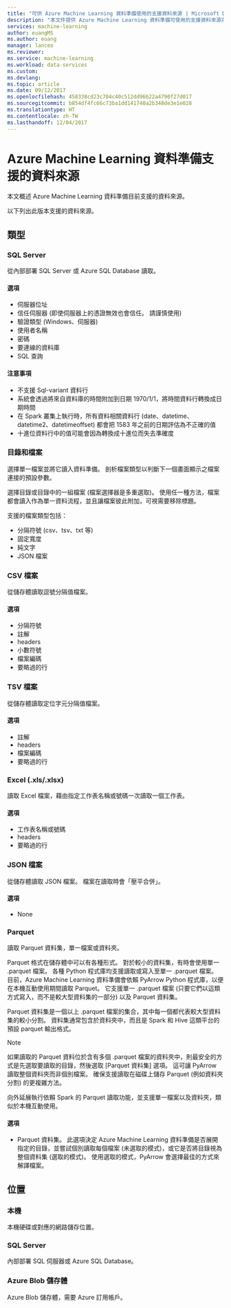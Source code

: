 ```yaml
---
title: "可供 Azure Machine Learning 資料準備使用的支援資料來源 | Microsoft Docs"
description: "本文件提供 Azure Machine Learning 資料準備可使用的支援資料來源完整清單。"
services: machine-learning
author: euangMS
ms.author: euang
manager: lanceo
ms.reviewer: 
ms.service: machine-learning
ms.workload: data-services
ms.custom: 
ms.devlang: 
ms.topic: article
ms.date: 09/12/2017
ms.openlocfilehash: 458338cd23c704c40c512dd96b22a4790f27d017
ms.sourcegitcommit: b854df4fc66c73ba1dd141740a2b348de3e1e028
ms.translationtype: HT
ms.contentlocale: zh-TW
ms.lasthandoff: 12/04/2017
---
```

# <a name="supported-data-sources-for-azure-machine-learning-data-preparation"></a>Azure Machine Learning 資料準備支援的資料來源 
本文概述 Azure Machine Learning 資料準備目前支援的資料來源。

以下列出此版本支援的資料來源。

## <a name="types"></a>類型 

### <a name="sql-server"></a>SQL Server
從內部部署 SQL Server 或 Azure SQL Database 讀取。

#### <a name="options"></a>選項
- 伺服器位址
- 信任伺服器 (即使伺服器上的憑證無效也會信任。 請謹慎使用)
- 驗證類型 (Windows、伺服器)
- 使用者名稱
- 密碼
- 要連線的資料庫
- SQL 查詢

#### <a name="notes"></a>注意事項
- 不支援 Sql-variant 資料行
- 系統會透過將來自資料庫的時間附加到日期 1970/1/1，將時間資料行轉換成日期時間
- 在 Spark 叢集上執行時，所有資料相關資料行 (date、datetime、datetime2、datetimeoffset) 都會把 1583 年之前的日期評估為不正確的值
- 十進位資料行中的值可能會因為轉換成十進位而失去準確度

### <a name="directory-vs-file"></a>目錄和檔案
選擇單一檔案並將它讀入資料準備。 剖析檔案類型以判斷下一個畫面顯示之檔案連接的預設參數。

選擇目錄或目錄中的一組檔案 (檔案選擇器是多重選取)。 使用任一種方法，檔案都會讀入作為單一資料流程，並且讓檔案彼此附加，可視需要移除標題。

支援的檔案類型包括：
- 分隔符號 (csv、tsv、txt 等)
- 固定寬度
- 純文字
- JSON 檔案

### <a name="csv-file"></a>CSV 檔案
從儲存體讀取逗號分隔值檔案。

#### <a name="options"></a>選項
- 分隔符號
- 註解
- headers
- 小數符號
- 檔案編碼
- 要略過的行

### <a name="tsv-file"></a>TSV 檔案
從儲存體讀取定位字元分隔值檔案。

#### <a name="options"></a>選項
- 註解
- headers
- 檔案編碼
- 要略過的行

### <a name="excel-xlsxlsx"></a>Excel (.xls/.xlsx)
讀取 Excel 檔案，藉由指定工作表名稱或號碼一次讀取一個工作表。

#### <a name="options"></a>選項
- 工作表名稱或號碼
- headers
- 要略過的行

### <a name="json-file"></a>JSON 檔案
從儲存體讀取 JSON 檔案。 檔案在讀取時會「壓平合併」。

#### <a name="options"></a>選項
- None

### <a name="parquet"></a>Parquet
讀取 Parquet 資料集，單一檔案或資料夾。

Parquet 格式在儲存體中可以有各種形式。 對於較小的資料集，有時會使用單一 .parquet 檔案。 各種 Python 程式庫均支援讀取或寫入至單一 .parquet 檔案。 目前，Azure Machine Learning 資料準備會依賴 PyArrow Python 程式庫，以便在本機互動使用期間讀取 Parquet。 它支援單一 .parquet 檔案 (只要它們以這類方式寫入，而不是較大型資料集的一部分) 以及 Parquet 資料集。

Parquet 資料集是一個以上 .parquet 檔案的集合，其中每一個都代表較大型資料集的較小分割。 資料集通常包含於資料夾中，而且是 Spark 和 Hive 這類平台的預設 parquet 輸出格式。

>[!NOTE]
>如果讀取的 Parquet 資料位於含有多個 .parquet 檔案的資料夾中，則最安全的方式是先選取要讀取的目錄，然後選取 [Parquet 資料集] 選項。 這可讓 PyArrow 讀取整個資料夾而非個別檔案。 確保支援讀取在磁碟上儲存 Parquet (例如資料夾分割) 的更複雜方法。

向外延展執行依賴 Spark 的 Parquet 讀取功能，並支援單一檔案以及資料夾，類似於本機互動使用。

#### <a name="options"></a>選項
- Parquet 資料集。 此選項決定 Azure Machine Learning 資料準備是否展開指定的目錄，並嘗試個別讀取每個檔案 (未選取的模式)，或它是否將目錄視為整個資料集 (選取的模式)。 使用選取的模式，PyArrow 會選擇最佳的方式來解譯檔案。


## <a name="locations"></a>位置
### <a name="local"></a>本機
本機硬碟或對應的網路儲存位置。

### <a name="sql-server"></a>SQL Server
內部部署 SQL 伺服器或 Azure SQL Database。

### <a name="azure-blob-storage"></a>Azure Blob 儲存體
Azure Blob 儲存體，需要 Azure 訂用帳戶。

